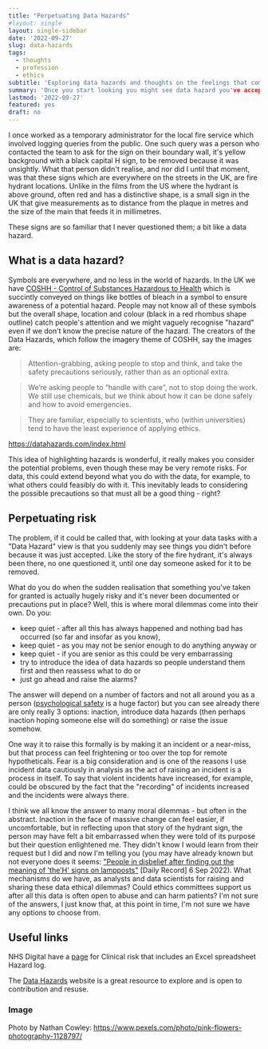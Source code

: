 ```yaml
---
title: "Perpetuating Data Hazards"
#layout: single
layout: single-sidebar
date: '2022-09-27'
slug: data-hazards
tags:
  - thoughts
  - profession
  - ethics
subtitle: 'Exploring data hazards and thoughts on the feelings that come from seeing them clearly.'
summary: 'Once you start looking you might see data hazard you've accepted for a very long time.'
lastmod: '2022-09-27'
featured: yes
draft: no
---
```


I once worked as a temporary administrator for the local fire service which involved logging queries from the public. One such query was a person who contacted the team to ask for the sign on their boundary wall, it's yellow background with a black capital H sign, to be removed because it was unsightly. What that person didn't realise, and nor did I until that moment, was that these signs which are everywhere on the streets in the UK, are fire hydrant locations. Unlike in the films from the US where the hydrant is above ground, often red and has a distinctive shape, is a small sign in the UK that give measurements as to distance from the plaque in metres and the size of the main that feeds it in millimetres. 

These signs are so familiar that I never questioned them; a bit like a data hazard.

## What is a data hazard?

Symbols are everywhere, and no less in the world of hazards. In the UK we have [COSHH - Control of Substances Hazardous to Health](https://datahazards.com/index.html) which is succintly conveyed on things like bottles of bleach in a symbol to ensure awareness of a potential hazard. People may not know all of these symbols but the overall shape, location and colour (black in a red rhombus shape outline) catch people's attention and we might vaguely recognise "hazard" even if we don't know the precise nature of the hazard. The creators of the Data Hazards, which follow the imagery theme of COSHH, say the images are:

> Attention-grabbing, asking people to stop and think, and take the safety precautions seriously, rather than as an optional extra.

> We’re asking people to “handle with care”, not to stop doing the work. We still use chemicals, but we think about how it can be done safely and how to avoid emergencies.

> They are familiar, especially to scientists, who (within universities) tend to have the least experience of applying ethics.

https://datahazards.com/index.html

This idea of highlighting hazards is wonderful, it really makes you consider the potential problems, even though these may be very remote risks. For data, this could extend beyond what you do with the data, for example, to what others could feasibly do with it. This inevitably leads to considering the possible precautions so that must all be a good thing - right?

## Perpetuating risk

The problem, if it could be called that, with looking at your data tasks with a "Data Hazard" view is that you suddenly may see things you didn't before because it was just accepted. Like the story of the fire hydrant, it's always been there, no one questioned it, until one day someone asked for it to be removed.

What do you do when the sudden realisation that something you've taken for granted is actually hugely risky and it's never been documented or precautions put in place? Well, this is where moral dilemmas come into their own. Do you:

* keep quiet - after all this has always happened and nothing bad has occurred (so far and insofar as you know), 
* keep quiet - as you may not be senior enough to do anything anyway or 
* keep quiet - if you are senior as this could be very embarrassing
* try to introduce the idea of data hazards so people understand them first and then reassess what to do or
* just go ahead and raise the alarms?

The answer will depend on a number of factors and not all around you as a person ([psychological safety](https://en.wikipedia.org/wiki/Psychological_safety) is a huge factor) but you can see already there are only really 3 options: inaction, introduce data hazards (then perhaps inaction hoping someone else will do something) or raise the issue somehow. 

One way it to raise this formally is by making it an incident or a near-miss, but that process can feel frightening or too over the top for remote hypotheticals. Fear is a big consideration and is one of the reasons I use incident data cautiously in analysis as the act of raising an incident is a process in itself. To say that violent incidents have increased, for example, could be obscured by the fact that the "recording" of incidents increased and the incidents were always there. 

I think we all know the answer to many moral dilemmas - but often in the abstract. Inaction in the face of massive change can feel easier, if uncomfortable, but in reflecting upon that story of the hydrant sign, the person may have felt a bit embarrassed when they were told of its purpose but their question enlightened me. They didn't know I would learn from their request but I did and now I'm telling you (you may have already known but not everyone does it seems: ["People in disbelief after finding out the meaning of 'the'H' signs on lampposts"](https://www.dailyrecord.co.uk/lifestyle/people-disbelief-after-just-finding-27918029) [Daily Record] 6 Sep 2022). What mechanisms do we have, as analysts and data scientists for raising and sharing these data ethical dilemmas? Could ethics committees support us after all this data is often open to abuse and can harm patients? I'm not sure of the answers, I just know that, at this point in time, I'm not sure we have any options to choose from.


## Useful links

NHS Digital have a [page](https://digital.nhs.uk/services/clinical-safety/documentation) for Clinical risk that includes an Excel spreadsheet Hazard log.

The [Data Hazards](https://datahazards.com/contents/data-hazards.html) website is a great resource to explore and is open to contribution and resuse.

### Image

Photo by Nathan Cowley: https://www.pexels.com/photo/pink-flowers-photography-1128797/
